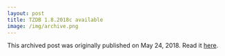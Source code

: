 ```yaml
---
layout: post
title: TZDB 1.8.2018c available
image: /img/archive.png
---
```

This archived post was originally published on May 24, 2018. Read it [here](/alex.ciobanu.org/index767a.html).
